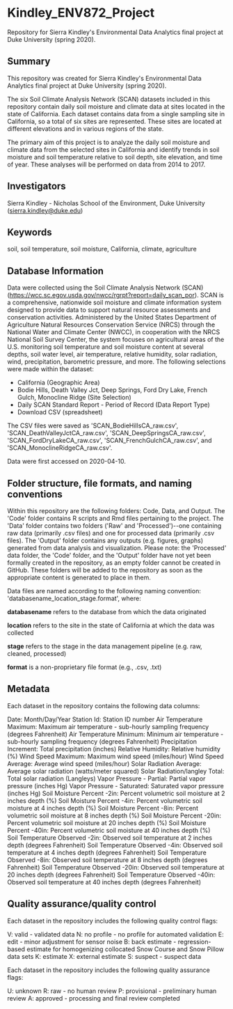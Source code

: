 # Kindley_ENV872_Project

Repository for Sierra Kindley's Environmental Data Analytics final project at Duke University (spring 2020).

## Summary

This repository was created for Sierra Kindley's Environmental Data Analytics final project at Duke University (spring 2020). 

The six Soil Climate Analysis Network (SCAN) datasets included in this repository contain daily soil moisture and climate data at sites located in the state of California. Each dataset contains data from a single sampling site in California, so a total of six sites are represented. These sites are located at different elevations and in various regions of the state.

The primary aim of this project is to analyze the daily soil moisture and climate data from the selected sites in California and identify trends in soil moisture and soil temperature relative to soil depth, site elevation, and time of year. These analyses will be performed on data from 2014 to 2017.

## Investigators

Sierra Kindley - Nicholas School of the Environment, Duke University (sierra.kindley@duke.edu)

## Keywords

soil, soil temperature, soil moisture, California, climate, agriculture

## Database Information

Data were collected using the Soil Climate Analysis Network (SCAN) (https://wcc.sc.egov.usda.gov/nwcc/rgrpt?report=daily_scan_por). SCAN is a comprehensive, nationwide soil moisture and climate information system designed to provide data to support natural resource assessments and conservation activities. Administered by the United States Department of Agriculture Natural Resources Conservation Service (NRCS) through the National Water and Climate Center (NWCC), in cooperation with the NRCS National Soil Survey Center, the system focuses on agricultural areas of the U.S. monitoring soil temperature and soil moisture content at several depths, soil water level, air temperature, relative humidity, solar radiation, wind, precipitation, barometric pressure, and more. 
The following selections were made within the dataset:
* California (Geographic Area)
* Bodie Hills, Death Valley Jct, Deep Springs, Ford Dry Lake, French Gulch, Monocline Ridge (Site Selection)
* Daily SCAN Standard Report - Period of Record (Data Report Type)
* Download CSV (spreadsheet)

The CSV files were saved as 'SCAN_BodieHillsCA_raw.csv', 'SCAN_DeathValleyJctCA_raw.csv', 'SCAN_DeepSpringsCA_raw.csv', 'SCAN_FordDryLakeCA_raw.csv', 'SCAN_FrenchGulchCA_raw.csv', and 'SCAN_MonoclineRidgeCA_raw.csv'.

Data were first accessed on 2020-04-10.

## Folder structure, file formats, and naming conventions 

Within this repository are the following folders: Code, Data, and Output. The 'Code' folder contains R scripts and Rmd files pertaining to the project. The 'Data' folder contains two folders ('Raw' and 'Processed')--one containing raw data (primarily .csv files) and one for processed data (primarily .csv files). The 'Output' folder contains any outputs (e.g. figures, graphs) generated from data analysis and visualization. Please note: the 'Processed' data folder, the 'Code' folder, and the 'Output' folder have not yet been formally created in the repository, as an empty folder cannot be created in GitHub. These folders will be added to the repository as soon as the appropriate content is generated to place in them.

Data files are named according to the following naming convention: 'databasename_location_stage.format', where:

**databasename** refers to the database from which the data originated

**location** refers to the site in the state of California at which the data was collected

**stage** refers to the stage in the data management pipeline (e.g. raw, cleaned, processed)

**format** is a non-proprietary file format (e.g., .csv, .txt)

## Metadata

Each dataset in the repository contains the following data columns:

Date: Month/Day/Year
Station Id: Station ID number
Air Temperature Maximum: Maximum air temperature - sub-hourly sampling frequency (degrees Fahrenheit)
Air Temperature Minimum: Minimum air temperature - sub-hourly sampling frequency (degrees Fahrenheit)
Precipitation Increment: Total precipitation (inches)
Relative Humidity: Relative humidity (%)
Wind Speed Maximum: Maximum wind speed (miles/hour)
Wind Speed Average: Average wind speed (miles/hour)
Solar Radiation Average: Average solar radiation (watts/meter squared)
Solar Radiation/langley Total: Total solar radiation (Langleys)
Vapor Pressure - Partial: Partial vapor pressure (inches Hg)
Vapor Pressure - Saturated: Saturated vapor pressure (inches Hg)
Soil Moisture Percent -2in: Percent volumetric soil moisture at 2 inches depth (%)
Soil Moisture Percent -4in: Percent volumetric soil moisture at 4 inches depth (%)
Soil Moisture Percent -8in: Percent volumetric soil moisture at 8 inches depth (%)
Soil Moisture Percent -20in: Percent volumetric soil moisture at 20 inches depth (%)
Soil Moisture Percent -40in: Percent volumetric soil moisture at 40 inches depth (%)  
Soil Temperature Observed -2in: Observed soil temperature at 2 inches depth (degrees Fahrenheit)
Soil Temperature Observed -4in: Observed soil temperature at 4 inches depth (degrees Fahrenheit)
Soil Temperature Observed -8in: Observed soil temperature at 8 inches depth (degrees Fahrenheit)
Soil Temperature Observed -20in: Observed soil temperature at 20 inches depth (degrees Fahrenheit)
Soil Temperature Observed -40in: Observed soil temperature at 40 inches depth (degrees Fahrenheit)

## Quality assurance/quality control

Each dataset in the repository includes the following quality control flags:

V: valid - validated data
N: no profile - no profile for automated validation
E: edit - minor adjustment for sensor noise
B: back estimate - regression-based estimate for homogenizing collocated Snow Course and Snow Pillow data sets
K: estimate
X: external estimate
S: suspect - suspect data


Each dataset in the repository includes the following quality assurance flags:

U: unknown
R: raw - no human review
P: provisional - preliminary human review
A: approved - processing and final review completed
